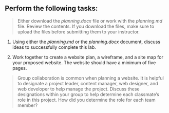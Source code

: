 ## Perform the following tasks: 

> Either download the *planning.docx* file or work with the *planning.md* file. Review the contents. If you download the files, make sure to upload the files before submitting them to your instructor. 

1. Using either the *planning.md* or the *planning.docx* document, discuss ideas to successfully complete this lab. 

2. Work together to create a website plan, a wireframe, and a site map for your proposed website. The website should have a minimum of five pages. 

> Group collaboration is common when planning a website. It is helpful to designate a project leader, content manager, web designer, and web developer to help manage the project. Discuss these designations within your group to help determine each classmate’s role in this project. How did you determine the role for each team member?